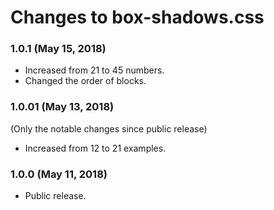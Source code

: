 # Changes to box-shadows.css

### 1.0.1 (May 15, 2018)

* Increased from 21 to 45 numbers.
* Сhanged the order of blocks.

### 1.0.01 (May 13, 2018)
(Only the notable changes since public release)
* Increased from 12 to 21 examples.

### 1.0.0 (May 11, 2018)
* Public release.
